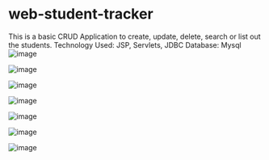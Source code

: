 # web-student-tracker
This is a basic CRUD Application to create, update, delete, search or list out the students.
Technology Used: JSP, Servlets, JDBC
Database: Mysql
![image](https://github.com/BhumikaSaini1999/web-student-tracker/assets/106880974/f627ea24-f543-487f-8a10-36420a687982)

![image](https://github.com/BhumikaSaini1999/web-student-tracker/assets/106880974/0439a68c-3980-4328-be25-7440b3854b44)

![image](https://github.com/BhumikaSaini1999/web-student-tracker/assets/106880974/6f84c9af-3c11-46cc-a391-e578fef4a574)

![image](https://github.com/BhumikaSaini1999/web-student-tracker/assets/106880974/8b79732f-e81f-4f8f-b956-4870c372a2b9)

![image](https://github.com/BhumikaSaini1999/web-student-tracker/assets/106880974/4c4f3317-005a-4996-83f9-6aca6e0188db)

![image](https://github.com/BhumikaSaini1999/web-student-tracker/assets/106880974/15855cbb-10d3-4377-882a-e3858690b9d9)

![image](https://github.com/BhumikaSaini1999/web-student-tracker/assets/106880974/4f24b128-4472-47fa-8636-61eeb7cb70bf)
